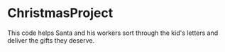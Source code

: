 # ChristmasProject
This code helps Santa and his workers sort through the kid's letters and deliver the gifts they deserve.
